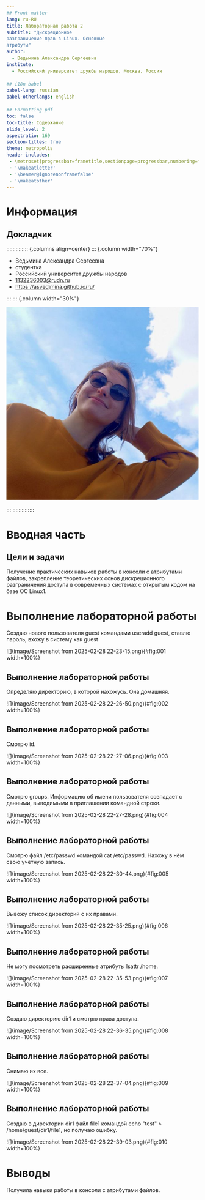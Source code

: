 ```yaml
---
## Front matter
lang: ru-RU
title: Лабораторная работа 2
subtitle: "Дискреционное
разграничение прав в Linux. Основные
атрибуты"
author:
  - Ведьмина Александра Сергеевна
institute:
  - Российский университет дружбы народов, Москва, Россия

## i18n babel
babel-lang: russian
babel-otherlangs: english

## Formatting pdf
toc: false
toc-title: Содержание
slide_level: 2
aspectratio: 169
section-titles: true
theme: metropolis
header-includes:
 - \metroset{progressbar=frametitle,sectionpage=progressbar,numbering=fraction}
 - '\makeatletter'
 - '\beamer@ignorenonframefalse'
 - '\makeatother'
---
```


# Информация

## Докладчик

:::::::::::::: {.columns align=center}
::: {.column width="70%"}

  * Ведьмина Александра Сергеевна
  * студентка
  * Российский университет дружбы народов
  * [1132236003@rudn.ru](mailto:1132236003@rudn.ru)
  * <https://asvedjmina.github.io/ru/>

:::
::: {.column width="30%"}

![](./image/admin.jpg)

:::
::::::::::::::

# Вводная часть

## Цели и задачи

Получение практических навыков работы в консоли с атрибутами файлов, закрепление теоретических основ дискреционного разграничения доступа в современных системах с открытым кодом на базе ОС Linux1.

# Выполнение лабораторной работы

Создаю нового пользователя guest командами useradd guest, ставлю пароль, вхожу в систему как guest

![](image/Screenshot from 2025-02-28 22-23-15.png){#fig:001 width=100%}

## Выполнение лабораторной работы

Определяю директорию, в которой нахожусь. Она домашняя.

![](image/Screenshot from 2025-02-28 22-26-50.png){#fig:002 width=100%}

## Выполнение лабораторной работы

Смотрю id.

![](image/Screenshot from 2025-02-28 22-27-06.png){#fig:003 width=100%}

## Выполнение лабораторной работы

Смотрю groups. Информацию об имени пользователя совпадает с данными,
выводимыми в приглашении командной строки.

![](image/Screenshot from 2025-02-28 22-27-28.png){#fig:004 width=100%}

## Выполнение лабораторной работы

Смотрю файл /etc/passwd командой cat /etc/passwd. Нахожу в нём свою учётную запись.

![](image/Screenshot from 2025-02-28 22-30-44.png){#fig:005 width=100%}

## Выполнение лабораторной работы

Вывожу список директорий с их правами.

![](image/Screenshot from 2025-02-28 22-35-25.png){#fig:006 width=100%}

## Выполнение лабораторной работы

Не могу посмотреть расширенные атрибуты lsattr /home.

![](image/Screenshot from 2025-02-28 22-35-53.png){#fig:007 width=100%}

## Выполнение лабораторной работы

Создаю директорию dir1 и смотрю права доступа.

![](image/Screenshot from 2025-02-28 22-36-35.png){#fig:008 width=100%}

## Выполнение лабораторной работы

Снимаю их все.

![](image/Screenshot from 2025-02-28 22-37-04.png){#fig:009 width=100%}

## Выполнение лабораторной работы

Создаю в директории dir1 файл file1 командой echo "test" > /home/guest/dir1/file1, но получаю ошибку.

![](image/Screenshot from 2025-02-28 22-39-03.png){#fig:010 width=100%}

# Выводы

Получила навыки работы в консоли с атрибутами файлов.
